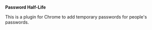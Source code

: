 **Password Half-Life**

This is a plugin for Chrome to add temporary passwords for people's passwords.

